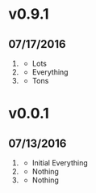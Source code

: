 # v0.9.1
## 07/17/2016

1. [](#new)
    * Lots
2. [](#improved)
    * Everything
3. [](#bugfix)
    * Tons


# v0.0.1
## 07/13/2016

1. [](#new)
    * Initial Everything
2. [](#improved)
    * Nothing
3. [](#bugfix)
    * Nothing
